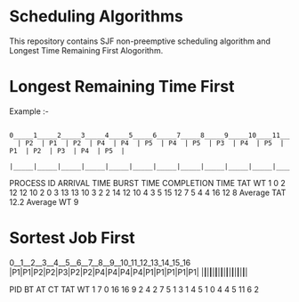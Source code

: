 # Scheduling Algorithms
This repository contains SJF non-preemptive scheduling algorithm and Longest Time Remaining First Alogorithm.

# Longest Remaining Time First
Example :- 

      0_____1_____2_____3_____4_____5_____6_____7_____8_____9_____10____11____12____13____14____15____16
      | P2  | P1  | P2  | P4  | P4  | P5  | P4  | P5  | P3  | P4  | P5  | P1  | P2  | P3  | P4  | P5  |
      |_____|_____|_____|_____|_____|_____|_____|_____|_____|_____|_____|_____|_____|_____|_____|_____|

PROCESS ID       ARRIVAL TIME    BURST TIME      COMPLETION TIME  TAT            WT
1                0               2               12               12             10
2                0               3               13               13             10
3                2               2               14               12             10
4                3               5               15               12             7
5                4               4               16               12             8
Average TAT 12.2
Average WT  9


# Sortest Job First


   0__1__2__3__4__5__6__7__8__9__10_11_12_13_14_15_16
   |P1|P1|P2|P2|P3|P2|P2|P4|P4|P4|P4|P1|P1|P1|P1|P1|
   |__|__|__|__|__|__|__|__|__|__|__|__|__|__|__|__|

PID             BT              AT              CT              TAT             WT
1               7               0               16              16              9
2               4               2               7               5               1
3               1               4               5               1               0
4               4               5               11              6               2
